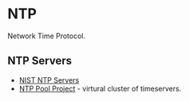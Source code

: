 # NTP

Network Time Protocol.

## NTP Servers

- [NIST NTP Servers](https://tf.nist.gov/tf-cgi/servers.cgi)
- [NTP Pool Project](https://www.ntppool.org/en/) - virtural cluster of timeservers.
